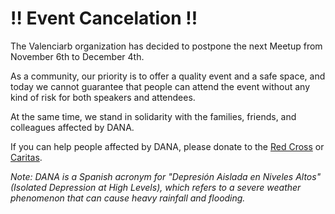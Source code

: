 ---
---
# ‼️ Event Cancelation ‼️

The Valenciarb organization has decided to postpone the next Meetup from November 6th to December 4th.

As a community, our priority is to offer a quality event and a safe space, and today we cannot guarantee that people can attend the event without any kind of risk for both speakers and attendees.

At the same time, we stand in solidarity with the families, friends, and colleagues affected by DANA.

If you can help people affected by DANA, please donate to the [Red Cross](https://cercadeti.cruzroja.es/ayudaafectadosinundacionesdana) or [Caritas](https://www.caritas.es/emergencias/graves-inundaciones/).

_Note: DANA is a Spanish acronym for "Depresión Aislada en Niveles Altos" (Isolated Depression at High Levels), which refers to a severe weather phenomenon that can cause heavy rainfall and flooding._
